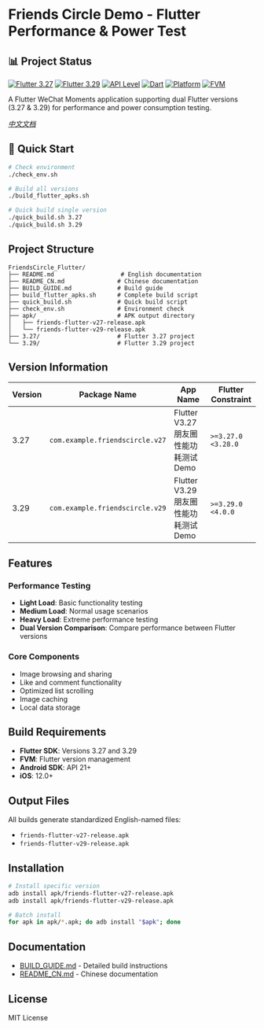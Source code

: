 # Friends Circle Demo - Flutter Performance & Power Test

## 📊 Project Status

[![Flutter 3.27](https://img.shields.io/badge/Flutter-3.27-blue.svg)](https://flutter.dev)
[![Flutter 3.29](https://img.shields.io/badge/Flutter-3.29-green.svg)](https://flutter.dev)
[![API Level](https://img.shields.io/badge/API-21%2B-blue.svg)](https://android-arsenal.com/api?level=21)
[![Dart](https://img.shields.io/badge/Dart-2.17%2B-orange.svg)](https://dart.dev)
[![Platform](https://img.shields.io/badge/Platform-Android%20%7C%20iOS-lightgrey.svg)](https://flutter.dev)
[![FVM](https://img.shields.io/badge/FVM-Required-yellow.svg)](https://fvm.app)

A Flutter WeChat Moments application supporting dual Flutter versions (3.27 & 3.29) for performance and power consumption testing.

*[中文文档](README_CN.md)*

## 🚀 Quick Start

```bash
# Check environment
./check_env.sh

# Build all versions
./build_flutter_apks.sh

# Quick build single version
./quick_build.sh 3.27
./quick_build.sh 3.29
```

## Project Structure

```
FriendsCircle_Flutter/
├── README.md                   # English documentation
├── README_CN.md               # Chinese documentation
├── BUILD_GUIDE.md             # Build guide
├── build_flutter_apks.sh      # Complete build script
├── quick_build.sh             # Quick build script
├── check_env.sh               # Environment check
├── apk/                       # APK output directory
│   ├── friends-flutter-v27-release.apk
│   └── friends-flutter-v29-release.apk
├── 3.27/                      # Flutter 3.27 project
└── 3.29/                      # Flutter 3.29 project
```

## Version Information

| Version | Package Name | App Name | Flutter Constraint |
|---------|--------------|----------|-------------------|
| 3.27 | `com.example.friendscircle.v27` | Flutter V3.27 朋友圈性能功耗测试 Demo | `>=3.27.0 <3.28.0` |
| 3.29 | `com.example.friendscircle.v29` | Flutter V3.29 朋友圈性能功耗测试 Demo | `>=3.29.0 <4.0.0` |

## Features

### Performance Testing
- **Light Load**: Basic functionality testing
- **Medium Load**: Normal usage scenarios  
- **Heavy Load**: Extreme performance testing
- **Dual Version Comparison**: Compare performance between Flutter versions

### Core Components
- Image browsing and sharing
- Like and comment functionality
- Optimized list scrolling
- Image caching
- Local data storage

## Build Requirements

- **Flutter SDK**: Versions 3.27 and 3.29
- **FVM**: Flutter version management
- **Android SDK**: API 21+
- **iOS**: 12.0+

## Output Files

All builds generate standardized English-named files:
- `friends-flutter-v27-release.apk`
- `friends-flutter-v29-release.apk`

## Installation

```bash
# Install specific version
adb install apk/friends-flutter-v27-release.apk
adb install apk/friends-flutter-v29-release.apk

# Batch install
for apk in apk/*.apk; do adb install "$apk"; done
```

## Documentation

- [BUILD_GUIDE.md](BUILD_GUIDE.md) - Detailed build instructions
- [README_CN.md](README_CN.md) - Chinese documentation

## License

MIT License